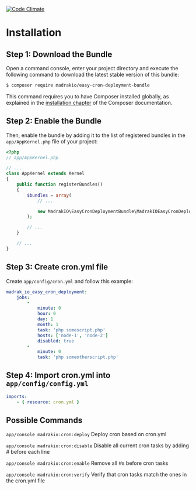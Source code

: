 [![Code Climate](https://codeclimate.com/github/MadrakIO/easy-cron-deployment-bundle/badges/gpa.svg)](https://codeclimate.com/github/MadrakIO/easy-cron-deployment-bundle)

Installation
============

Step 1: Download the Bundle
---------------------------

Open a command console, enter your project directory and execute the
following command to download the latest stable version of this bundle:

```bash
$ composer require madrakio/easy-cron-deployment-bundle
```

This command requires you to have Composer installed globally, as explained
in the [installation chapter](https://getcomposer.org/doc/00-intro.md)
of the Composer documentation.

Step 2: Enable the Bundle
-------------------------

Then, enable the bundle by adding it to the list of registered bundles
in the `app/AppKernel.php` file of your project:

```php
<?php
// app/AppKernel.php

// ...
class AppKernel extends Kernel
{
    public function registerBundles()
    {
        $bundles = array(
            // ...

            new MadrakIO\EasyCronDeploymentBundle\MadrakIOEasyCronDeploymentBundle(),
        );

        // ...
    }

    // ...
}
```

Step 3: Create cron.yml file
-------------------------

Create `app/config/cron.yml` and follow this example:

```yaml
madrak_io_easy_cron_deployment:
    jobs:
        -
            minute: 0
            hour: 0
            day: 1
            month: 1
            task: 'php somescript.php'
            hosts: ['node-1', 'node-2']
            disabled: true
        -
            minute: 0
            task: 'php someotherscript.php'
```

Step 4: Import cron.yml into `app/config/config.yml`
-------------------------

```yaml
imports:
    - { resource: cron.yml }
```

Possible Commands
-------------------------

`app/console madrakio:cron:deploy`
Deploy cron based on cron.yml

`app/console madrakio:cron:disable`
Disable all current cron tasks by adding # before each line

`app/console madrakio:cron:enable`
Remove all #s before cron tasks

`app/console madrakio:cron:verify`
Verify that cron tasks match the ones in the cron.yml file